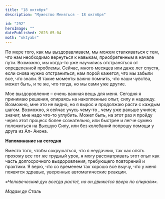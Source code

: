 ```yaml
---
title: "18 октября"
description: "Мужество Меняться - 18 октября"

id: "292"
heroImage: ""
datePublished: 2023-05-04
moth: "oktyabr"
---
```


По мере того, как мы выздоравливаем, мы можем сталкиваться с тем, что нам
необходимо вернуться к навыкам, приобретенным в начале пути. Возможно, мы
когда-то уже научились отстраняться от определенной проблемы. Сейчас, много
месяцев или даже лет спустя, если снова нужно отстраниться, нам порой кажется,
что мы забыли все, что знали. В такие моменты важно помнить, что наши чувства,
может быть, и те же, что тогда, но мы сами уже другие.

Мое выздоровление – очень важная вещь для меня. Сегодня я принимаю решения,
опираясь на накопленные опыт, силу и надежду. Возможно, мне это не видно, но я
вырос и продолжаю расти с каждым шагом. Возможно, я сейчас учусь чему-то ,
чему уже раньше учился; значит, мне надо что-то углубить. Может быть, на этот
раз я пройду через этот процесс более сознательно, или быстрее и легче сумею
положиться на Высшую Силу, или без колебаний попрошу помощи у друга из Ал-
Анона.

**Напоминание на сегодня**

Вместо того, чтобы сокрушаться, что я неудачник, так как опять прохожу все тот
же трудный урок, я могу рассматривать этот опыт как часть долгосрочного
выздоровления, требующего повторений и практики. Я верю, что со временем так
хорошо все выучу, что у меня появятся здравые, уверенные автоматические
реакции.

_«Человеческий дух всегда растет, но он движется вверх по спирали»._

_Мадам де Сталь_
